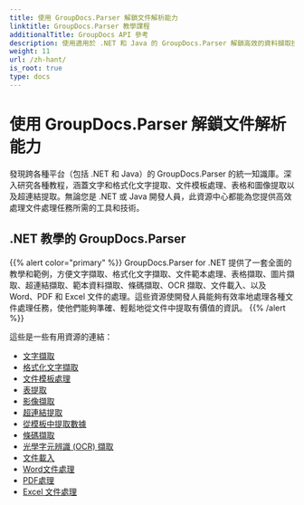 ```yaml
---
title: 使用 GroupDocs.Parser 解鎖文件解析能力
linktitle: GroupDocs.Parser 教學課程
additionalTitle: GroupDocs API 參考
description: 使用適用於 .NET 和 Java 的 GroupDocs.Parser 解鎖高效的資料擷取技術。探索有關文字、表格、圖像提取等的教程。
weight: 11
url: /zh-hant/
is_root: true
type: docs
---
```

# 使用 GroupDocs.Parser 解鎖文件解析能力


發現跨各種平台（包括 .NET 和 Java）的 GroupDocs.Parser 的統一知識庫。深入研究各種教程，涵蓋文字和格式化文字提取、文件模板處理、表格和圖像提取以及超連結提取。無論您是 .NET 或 Java 開發人員，此資源中心都能為您提供高效處理文件處理任務所需的工具和技術。

## .NET 教學的 GroupDocs.Parser
{{% alert color="primary" %}}
GroupDocs.Parser for .NET 提供了一套全面的教學和範例，方便文字擷取、格式化文字擷取、文件範本處理、表格擷取、圖片擷取、超連結擷取、範本資料擷取、條碼擷取、OCR 擷取、文件載入、以及 Word、PDF 和 Excel 文件的處理。這些資源使開發人員能夠有效率地處理各種文件處理任務，使他們能夠準確、輕鬆地從文件中提取有價值的資訊。
{{% /alert %}}

這些是一些有用資源的連結：
 
- [文字擷取](./net/text-extraction/)
- [格式化文字擷取](./net/formatted-text-extraction/)
- [文件模板處理](./net/document-template-processing/)
- [表提取](./net/table-extraction/)
- [影像擷取](./net/image-extraction/)
- [超連結提取](./net/hyperlink-extraction/)
- [從模板中提取數據](./net/data-extraction-from-templates/)
- [條碼擷取](./net/barcode-extraction/)
- [光學字元辨識 (OCR) 擷取](./net/ocr-extraction/)
- [文件載入](./net/document-loading/)
- [Word文件處理](./net/word-document-processing/)
- [PDF處理](./net/pdf-processing/)
- [Excel 文件處理](./net/excel-document-processing/)





